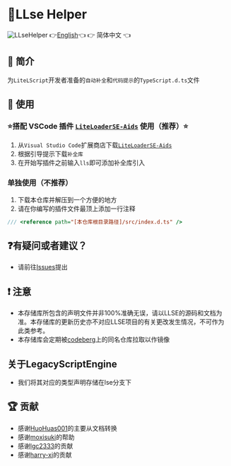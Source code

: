 # 🔨LLse Helper
![LLseHelper](https://socialify.git.ci/LiteLScript-Dev/LLseHelper/image?description=1&descriptionEditable=%E4%B8%BALiteLScript%E5%BC%80%E5%8F%91%E8%80%85%E5%87%86%E5%A4%87%E7%9A%84%E8%87%AA%E5%8A%A8%E8%A1%A5%E5%85%A8%E5%92%8C%E4%BB%A3%E7%A0%81%E6%8F%90%E7%A4%BA&forks=1&issues=1&language=1&logo=https%3A%2F%2Favatars.githubusercontent.com%2Fu%2F88499428%3Fs%3D200%26v%3D4&name=1&owner=1&pulls=1&stargazers=1&theme=Light)
👉[English](README-en.md)👈 👉 简体中文 👈

## 📄 简介

为`LiteLScript`开发者准备的`自动补全`和`代码提示`的`TypeScript.d.ts`文件

## 🔧 使用

### ⭐搭配 VSCode 插件 [`LiteLoaderSE-Aids`](https://github.com/LiteLScript-Dev/LiteLoaderSE-Aids) 使用（推荐）⭐

1. 从`Visual Studio Code`扩展商店下载[`LiteLoaderSE-Aids`](https://marketplace.visualstudio.com/items?itemName=moxicat.LLScriptHelper)
2. 根据引导提示下载`补全库`
3. 在开始写插件之前输入`lls`即可添加补全库引入

### 单独使用（不推荐）
1. 下载本仓库并解压到一个方便的地方
2. 请在你编写的插件文件最顶上添加一行注释

```js
/// <reference path="[本仓库根目录路径]/src/index.d.ts" />
```

## ❓有疑问或者建议？
- 请前往[Issues](https://github.com/LiteLScript-Dev/HelperLib/issues)提出
  
## ❗ 注意
- 本存储库所包含的声明文件并非100%准确无误，请以LLSE的源码和文档为准。本存储库的更新历史亦不对应LLSE项目的有关更改发生情况，不可作为此类参考。
- 本存储库会定期被[codeberg](https://codeberg.org/moixsuki/HelperLib)上的同名仓库拉取以作镜像

## 关于LegacyScriptEngine

- 我们将其对应的类型声明存储在lse分支下

## 🏆 贡献

- 感谢[HuoHuas001](https://github.com/HuoHuas001)的主要从文档转换
- 感谢[moxisuki](https://github.com/moxisuki)的帮助
- 感谢[lgc2333](https://github.com/lgc2333)的贡献
- 感谢[harry-xi](https://github.com/harry-xi)的贡献
